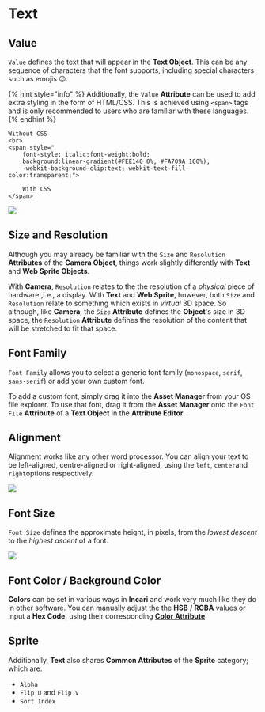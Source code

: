 # Text

## Value

`Value` defines the text that will appear in the **Text Object**. This can be any sequence of characters that the font supports, including special characters such as emojis 😉.

{% hint style="info" %}
Additionally, the `Value` **Attribute** can be used to add extra styling in the form of HTML/CSS. This is achieved using `<span>` tags and is only recommended to users who are familiar with these languages.
{% endhint %}

```markup
Without CSS
<br>
<span style="
    font-style: italic;font-weight:bold;
    background:linear-gradient(#FEE140 0%, #FA709A 100%);
    -webkit-background-clip:text;-webkit-text-fill-color:transparent;">

    With CSS
</span>
```

![](../../.gitbook/assets/css.png)

## Size and Resolution

Although you may already be familiar with the `Size` and `Resolution` **Attributes** of the **Camera Object**, things work slightly differently with **Text** and **Web Sprite Objects**.

With **Camera**, `Resolution` relates to the the resolution of a _physical_ piece of hardware ,i.e., a display. With **Text** and **Web Sprite**, however, both `Size` and `Resolution` relate to something which exists in _virtual_ 3D space. So although, like **Camera**, the `Size` **Attribute** defines the **Object**'s size in 3D space, the `Resolution` **Attribute** defines the resolution of the content that will be stretched to fit that space.

## Font Family

`Font Family` allows you to select a generic font family \(`monospace`, `serif`, `sans-serif`\) or add your own custom font.

To add a custom font, simply drag it into the **Asset Manager** from your OS file explorer. To use that font, drag it from the **Asset Manager** onto the `Font File` **Attribute** of a **Text Object** in the **Attribute Editor**.

## Alignment

Alignment works like any other word processor. You can align your text to be left-aligned, centre-aligned or right-aligned, using the `left`, `center`and `right`options respectively.

![](../../.gitbook/assets/alignment.png)

## Font Size

`Font Size` defines the approximate height, in pixels, from the _lowest descent_ to the _highest ascent_ of a font.

![](../../.gitbook/assets/font-size.png)

## Font Color / Background Color

**Colors** can be set in various ways in **Incari** and work very much like they do in other software. You can manually adjust the the **HSB** / **RGBA** values or input a **Hex Code**, using their corresponding [**Color Attribute**](../attributes/attribute-types/color-attribute.md).

## Sprite

Additionally, **Text** also shares **Common Attributes** of the **Sprite** category; which are:

* `Alpha`
* `Flip U` and `Flip V`
* `Sort Index`

